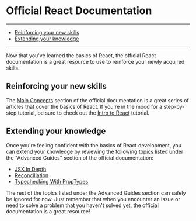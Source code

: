 # Official React Documentation

________________________________________________________________________________
<!-- @import "[TOC]" {cmd="toc" depthFrom=2 depthTo=6 orderedList=false} -->

<!-- code_chunk_output -->

- [Reinforcing your new skills](#reinforcing-your-new-skills)
- [Extending your knowledge](#extending-your-knowledge)

<!-- /code_chunk_output -->
________________________________________________________________________________

Now that you've learned the basics of React, the official React documentation is
a great resource to use to reinforce your newly acquired skills.

## Reinforcing your new skills

The [Main Concepts][main concepts] section of the official documentation is a
great series of articles that cover the basics of React. If you're in the mood
for a step-by-step tutorial, be sure to check out the [Intro to React][intro to
react tutorial] tutorial.

## Extending your knowledge

Once you're feeling confident with the basics of React development, you can
extend your knowledge by reviewing the following topics listed under the
"Advanced Guides" section of the official documentation:

* [JSX In Depth][jsx in depth]
* [Reconciliation][reconciliation]
* [Typechecking With PropTypes][proptypes]

The rest of the topics listed under the Advanced Guides section can safely be
ignored for now. Just remember that when you encounter an issue or need to solve
a problem that you haven't solved yet, the official documentation is a great
resource!

[main concepts]: https://reactjs.org/docs/hello-world.html
[intro to react tutorial]: https://reactjs.org/tutorial/tutorial.html
[jsx in depth]: https://reactjs.org/docs/jsx-in-depth.html
[reconciliation]: https://reactjs.org/docs/reconciliation.html
[proptypes]: https://reactjs.org/docs/typechecking-with-proptypes.html

